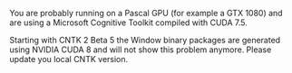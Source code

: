 You are probably running on a Pascal GPU (for example a GTX 1080) and are using a Microsoft Cognitive Toolkit compiled with CUDA 7.5.

Starting with CNTK 2 Beta 5 the Window binary packages are generated using NVIDIA CUDA 8 and will not show this problem anymore. Please update you local CNTK version.

